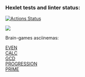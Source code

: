 ### Hexlet tests and linter status:
[![Actions Status](https://github.com/OiJefo/frontend-project-44/workflows/hexlet-check/badge.svg)](https://github.com/OiJefo/frontend-project-44/actions)

<a href="https://codeclimate.com/github/OiJefo/frontend-project-44/maintainability"><img src="https://api.codeclimate.com/v1/badges/2e2821b7c0f028d72efe/maintainability" /></a>

<p>Brain-games asciinemas:</p>
<a href="https://asciinema.org/a/qE8cjjgznkK29F2jpiuUsXBtz">EVEN</a><br>
<a href="https://asciinema.org/a/a8OnTcZfj2xUJ2RPo6O5cAuar">CALC</a><br>
<a href="https://asciinema.org/a/LMPZAaycCwDQxZpkQTudQt8DN">GCD</a><br>
<a href="https://asciinema.org/a/11p801MjNo1uDIvXBiYUnC8zP">PROGRESSION</a><br>
<a href="https://asciinema.org/a/ToUqniz6VMadSI54R38FsmjE9">PRIME</a>







